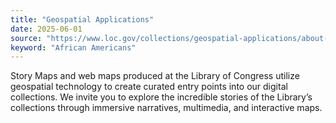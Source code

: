 ```yaml
---
title: "Geospatial Applications"
date: 2025-06-01
source: "https://www.loc.gov/collections/geospatial-applications/about-this-collection/"
keyword: "African Americans"
---
```


Story Maps and web maps produced at the Library of Congress utilize geospatial technology to create curated entry points into our digital collections. We invite you to explore the incredible stories of the Library’s collections through immersive narratives, multimedia, and interactive maps.